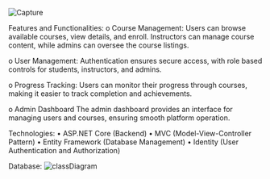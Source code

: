 
![Capture](https://github.com/user-attachments/assets/d0540423-ab28-4ae1-a7a8-8226c4c7741e)

Features and Functionalities:
o Course Management:
Users can browse available courses, view details, and enroll. Instructors can manage course content,
while admins can oversee the course listings.

o User Management:
Authentication ensures secure access, with role based controls for students, instructors, and admins.

o Progress Tracking:
Users can monitor their progress through courses, making it easier to track completion and
achievements.

o Admin Dashboard
The admin dashboard provides an interface for managing users and courses, ensuring smooth platform
operation.

Technologies:
• ASP.NET Core (Backend)
• MVC (Model-View-Controller Pattern)
• Entity Framework (Database Management)
• Identity (User Authentication and Authorization)

Database:
![classDiagram](https://github.com/user-attachments/assets/5cb785cc-0e3d-405a-8347-8ab89fdbf896)

